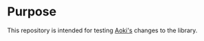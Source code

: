 # Purpose

This repository is intended for testing [Aoki's](https://github.com/AokiAhishatsu) changes to the library.


